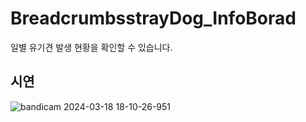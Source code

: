 # BreadcrumbsstrayDog_InfoBorad
일별 유기견 발생 현황을 확인할 수 있습니다.

## 시연
![bandicam 2024-03-18 18-10-26-951](https://github.com/chanheehi/strayDog_InfoBorad/assets/101696330/85efe126-803e-40ff-9fdf-5b5b90b77391)
